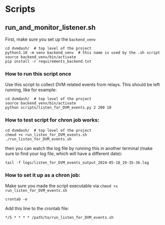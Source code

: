 # Scripts

## run_and_monitor_listener.sh

First, make sure you set up the `backend_venv`

```commandline
cd dvmdash/  # top level of the project
python3.10 -m venv backend_venv  # this name is used by the .sh script
source backend_venv/bin/activate
pip install -r requirements_backend.txt
```


### How to run this script once

Use this script to collect DVM related events from relays. This should be left running, like for example:

```commandline
cd dvmdash/  # top level of the project
source backend_venv/bin/activate
python scripts/listen_for_DVM_events.py 2 200 10
```

### How to test script for chron job works:

```commandline
cd dvmdash/  # top level of the project
chmod +x run_listen_for_DVM_events.sh
./run_listen_for_DVM_events.sh
```

then you can watch the log file by running this in another terminal (make sure to find your log file, which will have a different date):
```commandline
tail -f logs/listen_for_DVM_events_output_2024-05-18_19-35-36.log
```

### How to set it up as a chron job:

Make sure you made the script executable via `chmod +x run_listen_for_DVM_events.sh`

```commandline
crontab -e
```

Add this line to the crontab file:

```commandline
*/5 * * * * /path/to/run_listen_for_DVM_events.sh
```

